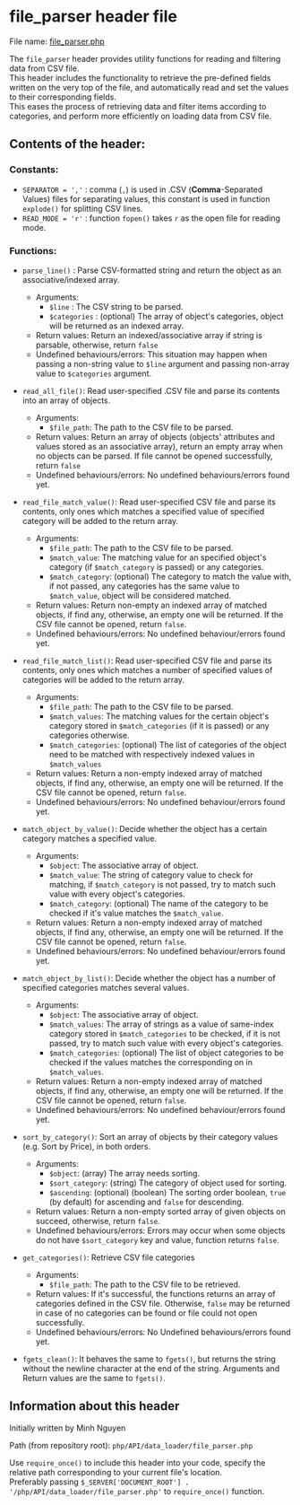 # file_parser header file
File name: [file_parser.php](../data_loader/file_parser.php)

The `file_parser` header provides utility functions for reading and filtering data from CSV file.  
This header includes the functionality to retrieve the pre-defined fields written on the very top of the file, and
automatically read and set the values to their corresponding fields.  
This eases the process of retrieving data and filter items according to categories, and perform more efficiently on
loading data from CSV file.

## Contents of the header:
### Constants:
- `SEPARATOR = ','` : comma (`,`) is used in .CSV (**Comma**-Separated Values) files for separating values, this
constant is used in function `explode()` for splitting CSV lines.
- `READ_MODE = 'r'` : function `fopen()` takes `r` as the open file for reading mode.


### Functions:
- `parse_line()` : Parse CSV-formatted string and return the object as an associative/indexed array.
    - Arguments:
        - `$line` : The CSV string to be parsed.
        - `$categories` : (optional) The array of object's categories, object will be returned as an indexed array.
    - Return values: Return an indexed/associative array if string is parsable, otherwise, return `false`
    - Undefined behaviours/errors: This situation may happen when passing a non-string value to `$line` argument and
      passing non-array value to
        `$categories` argument.

- `read_all_file()`: Read user-specified .CSV file and parse its contents into an array of objects.
    - Arguments:
        - `$file_path`: The path to the CSV file to be parsed.
    - Return values: Return an array of objects (objects' attributes and values stored as an associative array),
      return an empty array when no objects can be parsed. If file cannot be opened successfully, return `false`
    - Undefined behaviours/errors: No undefined behaviours/errors found yet.
  
- `read_file_match_value()`: Read user-specified CSV file and parse its contents, only ones which matches a specified
  value of specified category will be added to the return array.
    - Arguments:
        - `$file_path`: The path to the CSV file to be parsed.
        - `$match_value`: The matching value for an specified object's category (if `$match_category` is passed) or
          any categories.
        - `$match_category`: (optional) The category to match the value with, if not passed, any categories has the
          same value to `$match_value`, object will be considered matched.
    - Return values: Return non-empty an indexed array of matched objects, if find any, otherwise, an 
      empty one will be returned. If the CSV file cannot be opened, return `false`.
    - Undefined behaviours/errors: No undefined behaviour/errors found yet.

- `read_file_match_list()`: Read user-specified CSV file and parse its contents, only ones which matches a number of
  specified values of categories will be added to the return array.
    - Arguments:
        - `$file_path`: The path to the CSV file to be parsed.
        - `$match_values`: The matching values for the certain object's category stored in `$match_categories` (if it is passed) or
        any categories otherwise.
        - `$match_categories`: (optional) The list of categories of the object need to be matched with respectively indexed values in `$match_values`
    - Return values: Return a non-empty indexed array of matched objects, if find any, otherwise, an empty one will be
      returned. If the CSV file cannot be opened, return `false`.
    - Undefined behaviours/errors: No undefined behaviour/errors found yet.

- `match_object_by_value()`: Decide whether the object has a certain category matches a specified value.
    - Arguments:
        - `$object`: The associative array of object.
        - `$match_value`: The string of category value to check for matching, if `$match_category` is not passed, try to
          match such value with every object's categories.
        - `$match_category`: (optional) The name of the category to be checked if it's value matches the `$match_value`.
    - Return values: Return a non-empty indexed array of matched objects, if find any, otherwise, an empty one will be
    returned. If the CSV file cannot be opened, return `false`.
    - Undefined behaviours/errors: No undefined behaviour/errors found yet.

- `match_object_by_list()`: Decide whether the object has a number of specified categories matches several values.
    - Arguments:
        - `$object`: The associative array of object.
        - `$match_values`: The array of strings as a value of same-index category stored in `$match_categories` to be checked, if it is not passed, try to
          match such value with every object's categories.
        - `$match_categories`: (optional) The list of object categories to be checked if the values matches the corresponding on in `$match_values`.
    - Return values: Return a non-empty indexed array of matched objects, if find any, otherwise, an empty one will be
      returned. If the CSV file cannot be opened, return `false`.
    - Undefined behaviours/errors: No undefined behaviour/errors found yet.
    
- `sort_by_category()`: Sort an array of objects by their category values (e.g. Sort by Price), in both orders.
    - Arguments:
        - `$object`: (array) The array needs sorting.
        - `$sort_category`: (string) The category of object used for sorting.
        - `$ascending`: (optional) (boolean) The sorting order boolean, `true` (by default) for ascending and `false` for
          descending.
    - Return values: Return a non-empty sorted array of given objects on succeed, otherwise, return `false`.
    - Undefined behaviours/errors: Errors may occur when some objects do not have `$sort_category` key and value, 
      function returns `false`.
 
- `get_categories()`: Retrieve CSV file categories
    - Arguments:
        - `$file_path`: The path to the CSV file to be retrieved.
    - Return values: If it's successful, the functions returns an array of categories defined in the CSV file.
    Otherwise, `false` may be returned in case of no categories can be found or file could not open successfully.
    - Undefined behaviours/errors: No Undefined behaviours/errors found yet.

- `fgets_clean()`: It behaves the same to `fgets()`, but returns the string without the newline character at the end
of the string. Arguments and Return values are the same to `fgets()`.
  
## Information about this header
Initially written by Minh Nguyen

Path (from repository root): `php/API/data_loader/file_parser.php`  

Use `require_once()` to include this header into your code, specify the relative path corresponding to your current
file's location.  
Preferably passing `$_SERVER['DOCUMENT_ROOT'] . '/php/API/data_loader/file_parser.php'` to `require_once()` function.
 